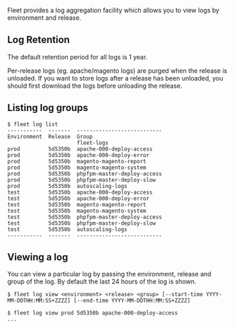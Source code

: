 Fleet provides a log aggregation facility which allows you to view logs by environment and release.

Log Retention
----

The default retention period for all logs is 1 year.

Per-release logs (eg. apache/magento logs) are purged when the release is unloaded.
If you want to store logs after a release has been unloaded, you should first download
the logs before unloading the release.


Listing log groups
----

```
$ fleet log list
-----------  -------  ---------------------------
Environment  Release  Group
                      fleet-logs
prod         5d5350b  apache-000-deploy-access
prod         5d5350b  apache-000-deploy-error
prod         5d5350b  magento-magento-report
prod         5d5350b  magento-magento-system
prod         5d5350b  phpfpm-master-deploy-access
prod         5d5350b  phpfpm-master-deploy-slow
prod         5d5350b  autoscaling-logs
test         5d5350b  apache-000-deploy-access
test         5d5350b  apache-000-deploy-error
test         5d5350b  magento-magento-report
test         5d5350b  magento-magento-system
test         5d5350b  phpfpm-master-deploy-access
test         5d5350b  phpfpm-master-deploy-slow
test         5d5350b  autoscaling-logs
-----------  -------  ---------------------------
```

Viewing a log
----

You can view a particular log by passing the environment, release and group of the log. By default the last 24 hours of the log is shown.

```
$ fleet log view <environment> <release> <group> [--start-time YYYY-MM-DDTHH:MM:SS+ZZZZ] [--end-time YYYY-MM-DDTHH:MM:SS+ZZZZ]

$ fleet log view prod 5d5350b apache-000-deploy-access
...
```
